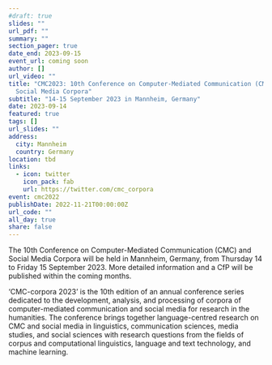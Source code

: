 ```yaml
---
#draft: true
slides: ""
url_pdf: ""
summary: ""
section_pager: true
date_end: 2023-09-15
event_url: coming soon
author: []
url_video: ""
title: "CMC2023: 10th Conference on Computer-Mediated Communication (CMC) and
  Social Media Corpora"
subtitle: "14-15 September 2023 in Mannheim, Germany"
date: 2023-09-14
featured: true
tags: []
url_slides: ""
address:
  city: Mannheim
  country: Germany
location: tbd
links:
  - icon: twitter
    icon_pack: fab
    url: https://twitter.com/cmc_corpora
event: cmc2022
publishDate: 2022-11-21T00:00:00Z
url_code: ""
all_day: true
share: false
---
```


The 10th Conference on Computer-Mediated Communication (CMC) and Social Media Corpora will be held in Mannheim, Germany, from Thursday 14 to Friday 15 September 2023. More detailed information and a CfP will be published within the coming months.

‘CMC-corpora 2023’ is the 10th edition of an annual conference series dedicated to the development, analysis, and processing of corpora of computer-mediated communication and social media for research in the humanities. The conference brings together language-centred research on CMC and social media in linguistics, communication sciences, media studies, and social sciences with research questions from the fields of corpus and computational linguistics, language and text technology, and machine learning. 

